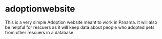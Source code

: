 # adoptionwebsite
This is a very simple Adoption website meant to work in Panama. It will also be helpful for rescuers as it will keep data about people who adopted pets from other rescuers in a database.

